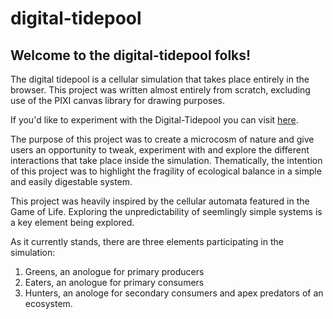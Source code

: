 # digital-tidepool

## Welcome to the digital-tidepool folks!

The digital tidepool is a cellular simulation that takes place entirely in the browser. This project was written almost entirely from scratch, excluding use of the PIXI 
canvas library for drawing purposes. 

If you'd like to experiment with the Digital-Tidepool you can visit [here](https://tracedelange.github.io/digital-tidepool/).

The purpose of this project was to create a microcosm of nature and give users an opportunity to tweak, experiment with and explore the different interactions that take place
inside the simulation. Thematically, the intention of this project was to highlight the fragility of ecological balance in a simple and easily digestable system.

This project was heavily inspired by the cellular automata featured in the Game of Life. Exploring the unpredictability of seemlingly simple systems is a key element being explored. 

As it currently stands, there are three elements participating in the simulation:
1. Greens, an anologue for primary producers
2. Eaters, an anologue for primary consumers
3. Hunters, an anologe for secondary consumers and apex predators of an ecosystem. 

